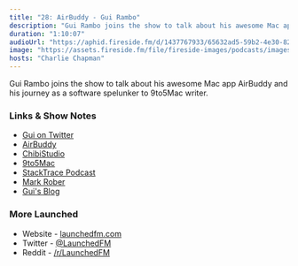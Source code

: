 ```yaml
---
title: "28: AirBuddy - Gui Rambo"
description: "Gui Rambo joins the show to talk about his awesome Mac app AirBuddy and his journey as a software spelunker to 9to5Mac writer."
duration: "1:10:07"
audioUrl: "https://aphid.fireside.fm/d/1437767933/65632ad5-59b2-4e30-82d1-13845dce07dd/4db76488-9970-4e5d-b572-29c889abd23f.mp3"
image: "https://assets.fireside.fm/file/fireside-images/podcasts/images/6/65632ad5-59b2-4e30-82d1-13845dce07dd/episodes/4/4db76488-9970-4e5d-b572-29c889abd23f/cover.jpg?v=1"
hosts: "Charlie Chapman"
---
```


<p>Gui Rambo joins the show to talk about his awesome Mac app AirBuddy and his journey as a software spelunker to 9to5Mac writer.</p>

<h3>Links &amp; Show Notes</h3>

<ul>
<li><a href="https://twitter.com/_inside" rel="nofollow">Gui on Twitter</a></li>
<li><a href="https://v2.airbuddy.app" rel="nofollow">AirBuddy</a></li>
<li><a href="https://chibi.app" rel="nofollow">ChibiStudio</a></li>
<li><a href="https://9to5mac.com/author/guirambobr/" rel="nofollow">9to5Mac</a></li>
<li><a href="https://stacktracepodcast.fm" rel="nofollow">StackTrace Podcast</a></li>
<li><a href="https://www.youtube.com/channel/UCY1kMZp36IQSyNx_9h4mpCg" rel="nofollow">Mark Rober</a></li>
<li><a href="https://rambo.codes" rel="nofollow">Gui&#39;s Blog</a></li>
</ul>

<h3>More Launched</h3>

<ul>
<li>Website - <a href="https://launchedfm.com" rel="nofollow">launchedfm.com</a></li>
<li>Twitter - <a href="https://twitter.com/launchedfm" rel="nofollow">@LaunchedFM</a></li>
<li>Reddit - <a href="https://www.reddit.com/r/LaunchedFM/" rel="nofollow">/r/LaunchedFM</a></li>
</ul>
